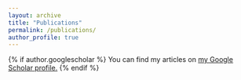 ```yaml
---
layout: archive
title: "Publications"
permalink: /publications/
author_profile: true
---
```


{% if author.googlescholar %}
  You can find my articles on <u><a href="{{author.googlescholar}}">my Google Scholar profile</a>.</u>
{% endif %}

<!--
#{% include base_path %}

#{% for post in site.publications reversed %}
#  {% include archive-single.html %}
#{% endfor %}
-->